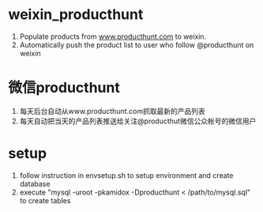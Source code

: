 weixin_producthunt
==================

1. Populate products from www.producthunt.com to weixin.
2. Automatically push the product list to user who follow @producthunt on weixin

微信producthunt
==================
1. 每天后台自动从www.producthunt.com抓取最新的产品列表
2. 每天自动把当天的产品列表推送给关注@producthut微信公众帐号的微信用户

setup
==================
1. follow instruction in envsetup.sh to setup environment and create database
2. execute "mysql -uroot -pkamidox -Dproducthunt < /path/to/mysql.sql" to create tables
